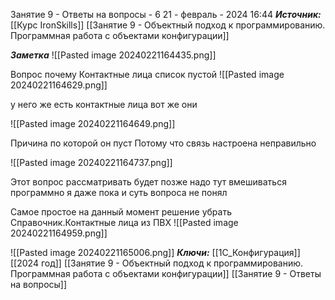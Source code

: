 
Занятие 9 - Ответы на вопросы - 6
 21 - февраль - 2024  16:44 
***Источник:***  [[Курс IronSkills]] [[Занятие 9 - Объектный подход к программированию. Программная работа с объектами конфигурации]]

***Заметка*** 
![[Pasted image 20240221164435.png]]


Вопрос почему Контактные лица список пустой
![[Pasted image 20240221164629.png]]

у него же есть контактные лица 
вот же они

![[Pasted image 20240221164649.png]]

Причина по которой он пуст
Потому что связь настроена неправильно

![[Pasted image 20240221164737.png]]

Этот вопрос рассматривать будет позже
надо тут вмешиваться программно
я даже пока и суть вопроса не понял

Самое простое на данный момент решение убрать Справочник.Контактные лица из ПВХ
![[Pasted image 20240221164959.png]]

![[Pasted image 20240221165006.png]]
***Ключи:*** [[1С_Конфигурация]] [[2024 год]]  [[Занятие 9 - Объектный подход к программированию. Программная работа с объектами конфигурации]] [[Занятие 9 - Ответы на вопросы]]